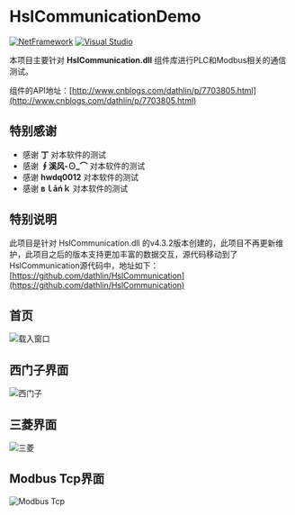 # HslCommunicationDemo
 [![NetFramework](https://img.shields.io/badge/Language-C%23%207.0-orange.svg)](https://blogs.msdn.microsoft.com/dotnet/2016/08/24/whats-new-in-csharp-7-0/) [![Visual Studio](https://img.shields.io/badge/Visual%20Studio-2017-red.svg)](https://www.visualstudio.com/zh-hans/) 

本项目主要针对 **HslCommunication.dll** 组件库进行PLC和Modbus相关的通信测试。

组件的API地址：[http://www.cnblogs.com/dathlin/p/7703805.html](http://www.cnblogs.com/dathlin/p/7703805.html)

## 特别感谢
* 感谢 **丁** 对本软件的测试
* 感谢 **∮溪风-⊙_⌒** 对本软件的测试
* 感谢 **hwdq0012** 对本软件的测试
* 感谢 **вｌāńｋ** 对本软件的测试


## 特别说明
此项目是针对 HslCommunication.dll 的v4.3.2版本创建的，此项目不再更新维护，此项目之后的版本支持更加丰富的数据交互，源代码移动到了HslCommunication源代码中，地址如下：
[https://github.com/dathlin/HslCommunication](https://github.com/dathlin/HslCommunication)

## 首页
![载入窗口](https://github.com/dathlin/HslCommunicationDemo/blob/master/imgs/4.png?raw=true)

## 西门子界面
![西门子](https://github.com/dathlin/HslCommunicationDemo/blob/master/imgs/1.png?raw=true)

## 三菱界面
![三菱](https://github.com/dathlin/HslCommunicationDemo/blob/master/imgs/3.png?raw=true)

## Modbus Tcp界面
![Modbus Tcp](https://github.com/dathlin/HslCommunicationDemo/blob/master/imgs/2.png?raw=true)